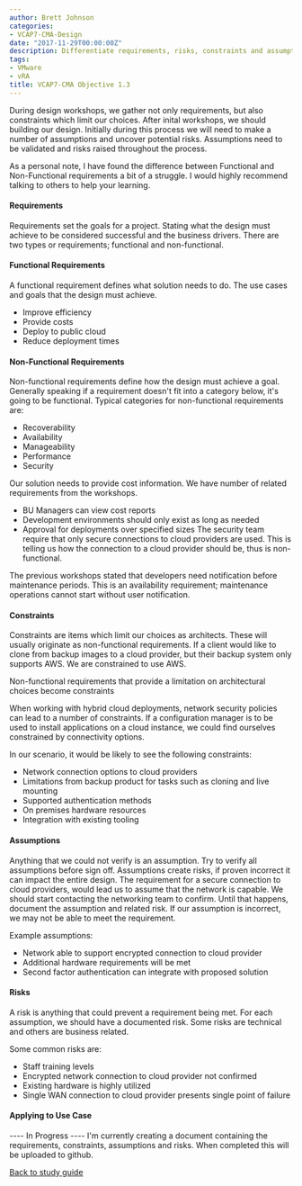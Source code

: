 ```yaml
---
author: Brett Johnson
categories:
- VCAP7-CMA-Design
date: "2017-11-29T00:00:00Z"
description: Differentiate requirements, risks, constraints and assumptions
tags:
- VMware
- vRA
title: VCAP7-CMA Objective 1.3
---
```


During design workshops, we gather not only requirements, but also constraints which limit our choices. After inital workshops, we should building our design. Initially during this process we will need to make a number of assumptions and uncover potential risks. Assumptions need to be validated and risks raised throughout the process.

As a personal note, I have found the difference between Functional and Non-Functional requirements a bit of a struggle. I would highly recommend talking to others to help your learning.

#### Requirements

Requirements set the goals for a project. Stating what the design must achieve to be considered successful and the business drivers.
There are two types or requirements; functional and non-functional.

#### Functional Requirements
A functional requirement defines what solution needs to do. The use cases and goals that the design must achieve.
* Improve efficiency
* Provide costs
* Deploy to public cloud
* Reduce deployment times

#### Non-Functional Requirements
Non-functional requirements define how the design must achieve a goal. Generally speaking if a requirement doesn't fit into a category below, it's going to be functional.
Typical categories for non-functional requirements are:
* Recoverability
* Availability
* Manageability
* Performance
* Security

Our solution needs to provide cost information. We have number of related requirements from the workshops.

* BU Managers can view cost reports
* Development environments should only exist as long as needed
* Approval for deployments over specified sizes
The security team require that only secure connections to cloud providers are used. This is telling us how the connection to a cloud provider should be, thus is non-functional.

The previous workshops stated that developers need notification before maintenance periods. This is an availability requirement; maintenance operations cannot start without user notification.

#### Constraints
Constraints are items which limit our choices as architects. These will usually originate as non-functional requirements. If a client would like to clone from backup images to a cloud provider, but their backup system only supports AWS. We are constrained to use AWS.

Non-functional requirements that provide a limitation on architectural choices become constraints

When working with hybrid cloud deployments, network security policies can lead to a number of constraints. If a configuration manager is to be used to install applications on a cloud instance, we could find ourselves constrained by connectivity options.

In our scenario, it would be likely to see the following constraints:

* Network connection options to cloud providers
* Limitations from backup product for tasks such as cloning and live mounting
* Supported authentication methods
* On premises hardware resources
* Integration with existing tooling

#### Assumptions
Anything that we could not verify is an assumption. Try to verify all assumptions before sign off. Assumptions create risks, if proven incorrect it can impact the entire design.
The requirement for a secure connection to cloud providers, would lead us to assume that the network is capable. We should start contacting the networking team to confirm. Until that happens, document the assumption and related risk. If our assumption is incorrect, we may not be able to meet the requirement.

Example assumptions:
* Network able to support encrypted connection to cloud provider
* Additional hardware requirements will be met
* Second factor authentication can integrate with proposed solution

#### Risks
A risk is anything that could prevent a requirement being met. For each assumption, we should have a documented risk. Some risks are technical and others are business related.

Some common risks are:
* Staff training levels
* Encrypted network connection to cloud provider not confirmed
* Existing hardware is highly utilized
* Single WAN connection to cloud provider presents single point of failure

#### Applying to Use Case

---- In Progress ----
I'm currently creating a document containing the requirements, constraints, assumptions and risks. When completed this will be uploaded to github.

<a class="item" href="/VCAP7-CMA-Design">Back to study guide</a> 